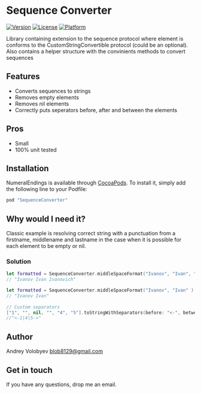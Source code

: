 # Sequence Converter

[![Version](https://img.shields.io/cocoapods/v/SequenceConverter.svg?style=flat)](http://cocoapods.org/pods/SequenceConverter)
[![License](https://img.shields.io/cocoapods/l/SequenceConverter.svg?style=flat)](http://cocoapods.org/pods/SequenceConverter)
[![Platform](https://img.shields.io/cocoapods/p/SequenceConverter.svg?style=flat)](http://cocoapods.org/pods/SequenceConverter)

Library containing extension to the sequence protocol where element is conforms
to the CustomStringConvertible protocol (could be an optional).
Also contains a helper structure with the convinients methods to convert sequences

## Features

- Converts sequences to strings 
- Removes empty elements 
- Removes nil elements 
- Correctly puts seperators before, after and between the elements 

## Pros 

- Small 
- 100% unit tested 

## Installation

NumeralEndings is available through [CocoaPods](http://cocoapods.org). To install
it, simply add the following line to your Podfile:

```ruby
pod "SequenceConverter"
```

## Why would I need it?

Classic example is resolving correct string with a punctuation from a firstname, middlename and lastname in the case when it is possible
for each element to be empty or nil.    

### Solution

```swift
let formatted = SequenceConverter.middleSpaceFormat("Ivanov", "Ivan", "Ivanovich" )
// "Ivanov Ivan Ivanovich"

let formatted = SequenceConverter.middleSpaceFormat("Ivanov", "Ivan" )
// "Ivanov Ivan"
	    
// Custom separators 
["1", "", nil, "", "4", "5"].toStringWithSeparators(before: "<-", between: "|", after: "->")
//"<-1|4|5->"

```
## Author

Andrey Volobyev blob8129@gmail.com

## Get in touch

If you have any questions, drop me an email.
